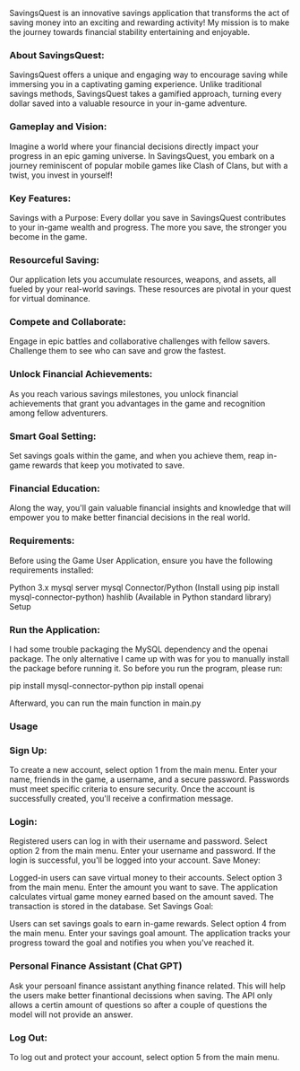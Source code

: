SavingsQuest is an innovative savings application that transforms the act of saving money into an exciting and rewarding activity! My mission is to make the journey towards financial stability entertaining and enjoyable.

### About SavingsQuest:
SavingsQuest offers a unique and engaging way to encourage saving while immersing you in a captivating gaming experience. Unlike traditional savings methods, SavingsQuest takes a gamified approach, turning every dollar saved into a valuable resource in your in-game adventure.

### Gameplay and Vision:
Imagine a world where your financial decisions directly impact your progress in an epic gaming universe. In SavingsQuest, you embark on a journey reminiscent of popular mobile games like Clash of Clans, but with a twist, you invest in yourself!

### Key Features:
Savings with a Purpose: Every dollar you save in SavingsQuest contributes to your in-game wealth and progress. The more you save, the stronger you become in the game.

### Resourceful Saving: 
Our application lets you accumulate resources, weapons, and assets, all fueled by your real-world savings. These resources are pivotal in your quest for virtual dominance.

### Compete and Collaborate: 
Engage in epic battles and collaborative challenges with fellow savers. Challenge them to see who can save and grow the fastest.

### Unlock Financial Achievements: 
As you reach various savings milestones, you unlock financial achievements that grant you advantages in the game and recognition among fellow adventurers.

### Smart Goal Setting: 
Set savings goals within the game, and when you achieve them, reap in-game rewards that keep you motivated to save.

### Financial Education: 
Along the way, you'll gain valuable financial insights and knowledge that will empower you to make better financial decisions in the real world.

### Requirements:
Before using the Game User Application, ensure you have the following requirements installed:

Python 3.x
mysql server
mysql Connector/Python (Install using pip install mysql-connector-python)
hashlib (Available in Python standard library)
Setup

### Run the Application:
I had some trouble packaging the MySQL dependency and the openai package. The only alternative I came up with was for you to manually
install the package before running it. So before you run the program, please run:

pip install mysql-connector-python
pip install openai

Afterward, you can run the main function in main.py


### Usage
### Sign Up:
To create a new account, select option 1 from the main menu.
Enter your name, friends in the game, a username, and a secure password.
Passwords must meet specific criteria to ensure security.
Once the account is successfully created, you'll receive a confirmation message.

### Login:
Registered users can log in with their username and password.
Select option 2 from the main menu.
Enter your username and password.
If the login is successful, you'll be logged into your account.
Save Money:

Logged-in users can save virtual money to their accounts.
Select option 3 from the main menu.
Enter the amount you want to save.
The application calculates virtual game money earned based on the amount saved.
The transaction is stored in the database.
Set Savings Goal:

Users can set savings goals to earn in-game rewards.
Select option 4 from the main menu.
Enter your savings goal amount.
The application tracks your progress toward the goal and notifies you when you've reached it.

### Personal Finance Assistant (Chat GPT)
Ask your persoanl finance assistant anything finance related. This will help the users make better finantional decissions when saving.
The API only allows a certin amount of questions so after a couple of questions the model will not provide an answer.

### Log Out:
To log out and protect your account, select option 5 from the main menu.

